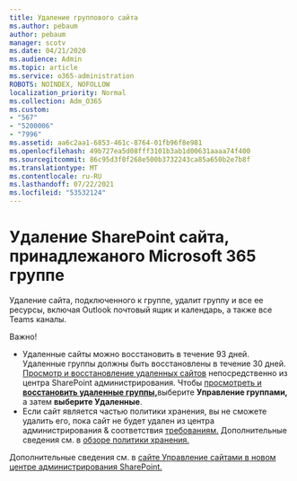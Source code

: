 ```yaml
---
title: Удаление группового сайта
ms.author: pebaum
author: pebaum
manager: scotv
ms.date: 04/21/2020
ms.audience: Admin
ms.topic: article
ms.service: o365-administration
ROBOTS: NOINDEX, NOFOLLOW
localization_priority: Normal
ms.collection: Adm_O365
ms.custom:
- "567"
- "5200006"
- "7996"
ms.assetid: aa6c2aa1-6853-461c-8764-01fb96f8e981
ms.openlocfilehash: 49b727ea5d08fff3101b3ab1d00631aaaa74f400
ms.sourcegitcommit: 86c95d3f0f268e500b3732243ca85a650b2e7b8f
ms.translationtype: MT
ms.contentlocale: ru-RU
ms.lasthandoff: 07/22/2021
ms.locfileid: "53532124"
---
```

# <a name="delete-a-sharepoint-site-that-belongs-to-a-microsoft-365-group"></a>Удаление SharePoint сайта, принадлежаного Microsoft 365 группе

Удаление сайта, подключенного к группе, удалит группу и все ее ресурсы, включая Outlook почтовый ящик и календарь, а также все Teams каналы.
  
Важно!

- Удаленные сайты можно восстановить в течение 93 дней. Удаленные группы должны быть восстановлены в течение 30 дней. [Просмотр и восстановление удаленных сайтов](https://admin.microsoft.com/sharepoint?page=recyclebin&modern=true) непосредственно из центра SharePoint администрирования. Чтобы [просмотреть и **восстановить удаленные группы,**](https://admin.microsoft.com/Adminportal/Home?source=applauncher#/deletedgroups)выберите **Управление группами,** а затем **выберите Удаленные**.
- Если сайт является частью политики хранения, вы не сможете удалить его, пока сайт не будет удален из центра администрирования & соответствия [требованиям.](https://protection.office.com/?rfr=AdminCenter#/retention) Дополнительные сведения см. в [обзоре политики хранения.](/microsoft-365/compliance/retention-policies)
  
Дополнительные сведения см. в [сайте Управление сайтами в новом центре администрирования SharePoint.](/sharepoint/manage-sites-in-new-admin-center)
